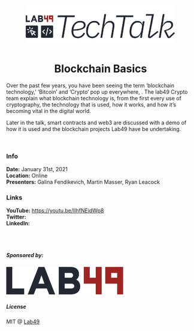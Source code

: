 <h3>&nbsp;</h3>
<p align="center">
  <img src=".github/tech-talk-logo.png" width="400">
</p>

<h1 align=center>Blockchain Basics</h1>

Over the past few years, you have been seeing the term ‘blockchain technology,’ ‘Bitcoin’ and ‘Crypto’ pop up everywhere, . The lab49 Crypto team explain what blockchain technology is, from the first every use of cryptography, the technology that is used, how it works, and how it’s becoming vital in the digital world.

Later in the talk, smart contracts and web3 are discussed with a demo of how it is used and the blockchain projects Lab49 have be undertaking.

<br />

### Info

**Date:** January 31st, 2021  
**Location:** Online  
**Presenters:** Galina Fendikevich, Martin Masser, Ryan Leacock  

### Links
**YouTube:** https://youtu.be/IlhfNEidWp8  
**Twitter:**  
**LinkedIn:**  

<br />
<br />

##### Sponsored by:

<a href="https://lab49.com">
  <img src=".github/logo.svg" />
</a>

##### License

MIT @ [Lab49](https://lab49.com)
